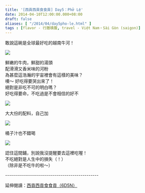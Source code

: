 ```yaml
---
title: '[西貢西貢食食貢] Day5：Phở Lệ'
date: 2014-04-10T12:00:00.000+08:00
draft: false
aliases: [ "/2014/04/day5pho-le.html" ]
tags : [flavor - 行膳積腹, travel - Việt Nam・Sài Gòn (saigon)]
---
```


敢說這碗是全球最好吃的越南牛河！

![](/images/saigon5d.jpg)

鮮嫩的牛肉，鮮甜的湯頭  
配滑滑又香米味的河粉  
為甚麼這浩瀚的宇宙裡會有這樣的美味？  
噢～ 好吃得要哭出來了！  
絕對是非吃不可的明白嗎？  
好吃得要命，不吃過是不會相信的好不  

![](/images/saigon5d1.jpg)

大大份的配料，自己加  

![](/images/saigon5d2.jpg)

橘子汁也不錯喝  

![](/images/saigon5d3.jpg)

認住這間鋪，別說我沒提醒要去這裡吃喔！  
不吃絕對是人生中的損失（！）  
（除非是不吃牛的啦～）  
  
\-----------------------------------------------  
  
延伸閱讀：[西貢西貢食食貢（6D5N）](https://hidie.net/saigon6d5n/)
